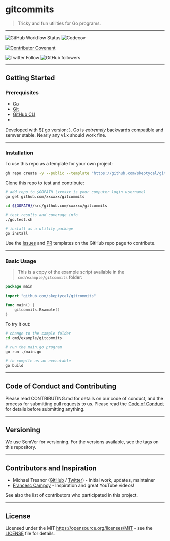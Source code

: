 # gitcommits

> Tricky and fun utilities for Go programs.

---

![GitHub Workflow Status](https://img.shields.io/github/workflow/status/skeptycal/gitcommits/Go) ![Codecov](https://img.shields.io/codecov/c/github/skeptycal/gitcommits)

[![Contributor Covenant](https://img.shields.io/badge/Contributor%20Covenant-v1.4%20adopted-ff69b4.svg)](code-of-conduct.md)

![Twitter Follow](https://img.shields.io/twitter/follow/skeptycal.svg?label=%40skeptycal&style=social) ![GitHub followers](https://img.shields.io/github/followers/skeptycal.svg?style=social)

---

## Getting Started

### Prerequisites

- [Go](https://golang.org/)
- [Git](https://git-scm.com/)
- [GitHub CLI](https://cli.github.com/)
-

Developed with $( go version; ). Go is _extremely_ backwards compatible and semver stable. Nearly any v1.x should work fine.

---

### Installation

To use this repo as a template for your own project:

```sh
gh repo create -y --public --template "https://github.com/skeptycal/gitcommits"
```

Clone this repo to test and contribute:

```bash
# add repo to $GOPATH (xxxxxx is your computer login username)
go get github.com/xxxxxx/gitcommits

cd ${GOPATH}/src/github.com/xxxxxx/gitcommits

# test results and coverage info
./go.test.sh

# install as a utility package
go install

```

Use the [Issues][issues] and [PR][pr] templates on the GitHub repo page to contribute.

---

### Basic Usage

> This is a copy of the example script available in the `cmd/example/gitcommits` folder:

```go
package main

import "github.com/skeptycal/gitcommits"

func main() {
    gitcommits.Example()
}

```

To try it out:

```sh
# change to the sample folder
cd cmd/example/gitcommits

# run the main.go program
go run ./main.go

# to compile as an executable
go build
```

---

## Code of Conduct and Contributing

Please read CONTRIBUTING.md for details on our code of conduct, and the process for submitting pull requests to us. Please read the [Code of Conduct](CODE_OF_CONDUCT.md) for details before submitting anything.

---

## Versioning

We use SemVer for versioning. For the versions available, see the tags on this repository.

---

## Contributors and Inspiration

- Michael Treanor ([GitHub][github] / [Twitter][twitter]) - Initial work, updates, maintainer
- [Francesc Campoy][campoy] - Inspiration and great YouTube videos!

See also the list of contributors who participated in this project.

---

## License

Licensed under the MIT <https://opensource.org/licenses/MIT> - see the [LICENSE](LICENSE) file for details.

[twitter]: (https://www.twitter.com/skeptycal)
[github]: (https://github.com/skeptycal)
[campoy]: (https://github.com/campoy)
[fatih]: (https://github.com/fatih/color)
[issues]: (https://github.com/skeptycal/gitcommits/issues)
[pr]: (https://github.com/skeptycal/gitcommits/pulls)
